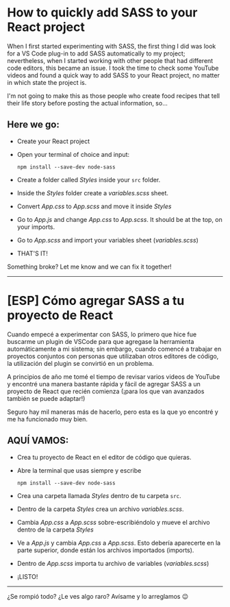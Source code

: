 # How to quickly add SASS to your React project

When I first started experimenting with SASS, the first thing I did was look for a VS Code plug-in to add SASS automatically to my project; nevertheless, when I started working with other people that had different code editors, this became an issue.
I took the time to check some YouTube videos and found a quick way to add SASS to your React project, no matter in which state the project is.

I'm not going to make this as those people who create food recipes that tell their life story before posting the actual information, so...

## Here we go:

* Create your React project

* Open your terminal of choice and input:

   `npm install --save-dev node-sass`

* Create a folder called *Styles* inside your `src` folder.

* Inside the *Styles* folder create a *variables.scss* sheet.

* Convert *App.css* to *App.scss* and move it inside *Styles*

* Go to *App.js* and change *App.css* to *App.scss*. It should be at the top, on your imports.

* Go to *App.scss* and import your variables sheet (*variables.scss*)

* THAT'S IT!

Something broke? Let me know and we can fix it together!

---
# [ESP] Cómo agregar SASS a tu proyecto de React 

Cuando empecé a experimentar con SASS, lo primero que hice fue buscarme un plugin de VSCode para que agregase la herramienta automáticamente a mi sistema; sin embargo, cuando comencé a trabajar en proyectos conjuntos con personas que utilizaban otros editores de código, la utilización del plugin se convirtió en un problema.

A principios de año me tomé el tiempo de revisar varios videos de YouTube y encontré una manera bastante rápida y fácil de agregar SASS a un proyecto de React que recién comienza (¡para los que van avanzados también se puede adaptar!)

Seguro hay mil maneras más de hacerlo, pero esta es la que yo encontré y me ha funcionado muy bien.

## AQUÍ VAMOS:

* Crea tu proyecto de React en el editor de código que quieras.

* Abre la terminal que usas siempre y escribe

   `npm install --save-dev node-sass`

* Crea una carpeta llamada *Styles* dentro de tu carpeta `src`.

* Dentro de la carpeta *Styles* crea un archivo *variables.scss*.

* Cambia *App.css* a *App.scss* sobre-escribiéndolo y mueve el archivo dentro de la carpeta *Styles*

* Ve a *App.js* y cambia *App.css* a *App.scss*. Esto debería aparecerte en la parte superior, donde están los archivos importados (imports).

* Dentro de *App.scss* importa tu archivo de variables (*variables.scss*)

* ¡LISTO!

---

¿Se rompió todo? ¿Le ves algo raro? Avísame y lo arreglamos 😉
